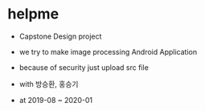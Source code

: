 # helpme
- Capstone Design project
- we try to make image processing Android Application
- because of security just upload src file 
 
- with 방승환, 홍승기
- at 2019-08 ~ 2020-01
